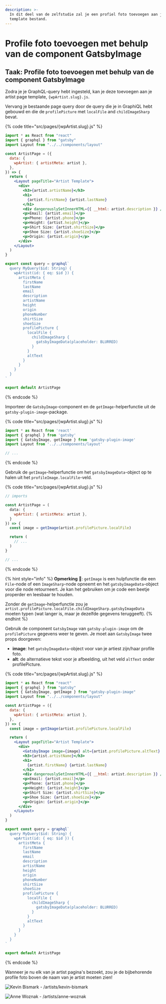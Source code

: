 ```yaml
---
description: >-
  In dit deel van de zelfstudie zal je een profiel foto toevoegen aan je artist
  template bestand.
---
```


# Profile foto toevoegen met behulp van de component GatsbyImage

## Taak: Profile foto toevoegen met behulp van de component GatsbyImage

Zodra je je GraphQL-query hebt ingesteld, kan je deze toevoegen aan je artist page template, `{wpArtist.slug}.js`.

Vervang je bestaande page query door de query die je in GraphiQL hebt gebouwd en die de `profilePicture` met `localFile` and `childImageSharp` bevat.

{% code title="src/pages/{wpArtist.slug}.js" %}
```jsx
import * as React from "react"
import { graphql } from "gatsby"
import Layout from "../../components/layout"

const ArtistPage = ({
  data: {
    wpArtist: { artistMeta: artist },
  },
}) => {
  return (
    <Layout pageTitle="Artist Template">
      <div>
        <h3>{artist.artistName}</h3>
        <h1>
          {artist.firstName} {artist.lastName}
        </h1>
        <div dangerouslySetInnerHTML={{ __html: artist.description }} />
        <p>Email: {artist.email}</p>
        <p>Phone: {artist.phone}</p>
        <p>Height: {artist.height}</p>
        <p>Shirt Size: {artist.shirtSize}</p>
        <p>Shoe Size: {artist.shoeSize}</p>
        <p>Origin: {artist.origin}</p>
      </div>
    </Layout>
  )
}

export const query = graphql`
  query MyQuery($id: String) {
    wpArtist(id: { eq: $id }) {
      artistMeta {
        firstName
        lastName
        email
        description
        artistName
        height
        origin
        phoneNumber
        shirtSize
        shoeSize
        profilePicture {
          localFile {
            childImageSharp {
              gatsbyImageData(placeholder: BLURRED)
            }
          }
          altText
        }
      }
    }
  }
`

export default ArtistPage
```
{% endcode %}

Importeer de `GatsbyImage`-component en de `getImage`-helperfunctie uit de `gatsby-plugin-image`-package.

{% code title="src/pages/{wpArtist.slug}.js" %}
```jsx
import * as React from 'react'
import { graphql } from 'gatsby'
import { GatsbyImage, getImage } from 'gatsby-plugin-image' 
import Layout from '../../components/layout'

// ...
```
{% endcode %}

Gebruik de `getImage`-helperfunctie om het `gatsbyImageData`-object op te halen uit het `profileImage.localFile`-veld.

{% code title="src/pages/{wpArtist.slug}.js" %}
```jsx
// imports

const ArtistPage = (
  data: {
    wpArtist: { artistMeta: artist },
  }
}) => {
  const image = getImage(artist.profilePicture.localFile)

  return (
    // ...
  )
}

// ...
```
{% endcode %}

{% hint style="info" %}
**Opmerking** 📣: `getImage` is een hulpfunctie die een `File`-node of een `ImageSharp`-node opneemt en het `gatsbyImageData`-object voor die node retourneert. Je kan het gebruiken om je code een beetje properder en leesbaar te houden.

Zonder de `getImage`-helperfunctie zou je `artist.profilePicture.localFile.childImageSharp.gatsbyImageData` moeten typen (wat langer is, maar je dezelfde gegevens teruggeeft).
{% endhint %}

Gebruik de component `GatsbyImage` van `gatsby-plugin-image` om de `profilePicture` gegevens weer te geven. Je moet aan `GatsbyImage` twee props doorgeven:

* **image**: het `gatsbyImageData`-object voor van je artiest zijn/haar profile foto.
* **alt**: de alternatieve tekst voor je afbeelding, uit het veld `altText` onder profilePicture.

{% code title="src/pages/{wpArtist.slug}.js" %}
```jsx
import * as React from "react"
import { graphql } from "gatsby"
import { GatsbyImage, getImage } from "gatsby-plugin-image"
import Layout from "../../components/layout"

const ArtistPage = ({
  data: {
    wpArtist: { artistMeta: artist },
  },
}) => {
  const image = getImage(artist.profilePicture.localFile)

  return (
    <Layout pageTitle="Artist Template">
      <div>
        <GatsbyImage image={image} alt={artist.profilePicture.altText} />
        <h3>{artist.artistName}</h3>
        <h1>
          {artist.firstName} {artist.lastName}
        </h1>
        <div dangerouslySetInnerHTML={{ __html: artist.description }} />
        <p>Email: {artist.email}</p>
        <p>Phone: {artist.phone}</p>
        <p>Height: {artist.height}</p>
        <p>Shirt Size: {artist.shirtSize}</p>
        <p>Shoe Size: {artist.shoeSize}</p>
        <p>Origin: {artist.origin}</p>
      </div>
    </Layout>
  )
}

export const query = graphql`
  query MyQuery($id: String) {
    wpArtist(id: { eq: $id }) {
      artistMeta {
        firstName
        lastName
        email
        description
        artistName
        height
        origin
        phoneNumber
        shirtSize
        shoeSize
        profilePicture {
          localFile {
            childImageSharp {
              gatsbyImageData(placeholder: BLURRED)
            }
          }
          altText
        }
      }
    }
  }
`

export default ArtistPage
```
{% endcode %}

Wanneer je nu elk van je artist pagina's bezoekt, zou je de bijbehorende profile foto boven de naam van je artist moeten zien!

![Kevin Bismark - /artists/kevin-bismark](<../../.gitbook/assets/image (124).png>)

![Anne Woznak - /artists/anne-woznak](<../../.gitbook/assets/image (155).png>)
